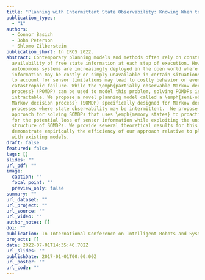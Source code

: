```yaml
---
title: "Planning with Intermittent State Observability: Knowing When to Act Blind"
publication_types:
  - "1"
authors:
  - Connor Basich
  - John Peterson
  - Shlomo Zilberstein
publication_short: In IROS 2022.
abstract: Contemporary planning models and methods often rely on constant
  availability of free state information at each step of execution. However,
  autonomous systems are increasingly deployed in the open world where state
  information may be costly or simply unavailable in certain situations. Failing
  to account for sensor limitations may lead to costly behavior or even
  catastrophic failure. While the \emph{partially observable Markov decision
  process} (POMDP) can be used to model this problem, solving POMDPs is often
  intractable. We propose a novel planning model called a \emph{semi-observable
  Markov decision process} (SOMDP) specifically designed for Markov decision
  processes where state observability may be intermittent.  We propose an
  approach for solving SOMDPs that uses \emph{memory states} to proactively plan
  for the potential loss of sensor information while exploiting the unique
  structure of SOMDPs. We provide several theoretical results for this model and
  demonstrate empirically the efficiency of our approach relative to planning
  with existing models.
draft: false
featured: false
tags: []
slides: ""
url_pdf: ""
image:
  caption: ""
  focal_point: ""
  preview_only: false
summary: ""
url_dataset: ""
url_project: ""
url_source: ""
url_video: ""
author_notes: []
doi: ""
publication: In International Conference on Intelligent Robots and Systems (IROS). 2022.
projects: []
date: 2022-07-01T14:35:46.702Z
url_slides: ""
publishDate: 2017-01-01T00:00:00Z
url_poster: ""
url_code: ""
---
```

